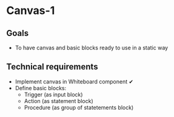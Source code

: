# Canvas-1

## Goals

- To have canvas and basic blocks ready to use in a static way

## Technical requirements

- Implement canvas in Whiteboard component ✔
- Define basic blocks:
  - Trigger (as input block)
  - Action (as statement block)
  - Procedure (as group of statetements block)
